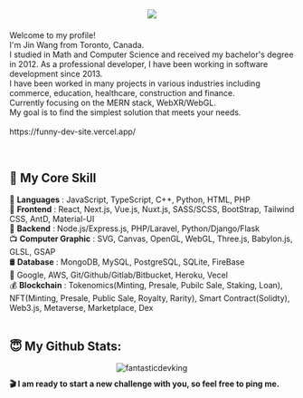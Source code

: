<h2 align="center">
  <p align="center">
    <a href="https://github.com/fantasticdevking"><img src="https://readme-typing-svg.herokuapp.com/?lines=Creative,%20Passionate%20and%20Efficient%20Engineer;&center=true&width=800"></a>
  </p>
</h2>
<p>
  <!--<img src="https://github.com/fantasticdevking/fantasticdevking/blob/main/thumbnail.png" alt="thumbnail" />-->
  <p>
    Welcome to my profile!<br>
    I'm Jin Wang from Toronto, Canada.<br>
    I studied in Math and Computer Science and received my bachelor's degree in 2012. As a professional developer, I have been working in software development since 2013.<br>
    I have been worked in many projects in various industries including commerce, education, healthcare, construction and finance.<br>
    Currently focusing on the MERN stack, WebXR/WebGL.<br>
    My goal is to find the simplest solution that meets your needs.<br><br>
    https://funny-dev-site.vercel.app/<br>
  </p>
</p>
<br>

## 🥇 <b>My Core Skill</b>
🔸 <b>Languages</b> : JavaScript, TypeScript, C++, Python, HTML, PHP<br>
🔸 <b>Frontend</b> : React, Next.js, Vue.js, Nuxt.js, SASS/SCSS, BootStrap, Tailwind CSS, AntD, Material-UI<br>
🔸 <b>Backend</b> : Node.js/Express.js, PHP/Laravel, Python/Django/Flask<br>
📺 <b>Computer Graphic</b> : SVG, Canvas, OpenGL, WebGL, Three.js, Babylon.js, GLSL, GSAP<br>
🛢 <b>Database</b> : MongoDB, MySQL, PostgreSQL, SQLite, FireBase<br>
🔸 Google, AWS, Git/Github/Gitlab/Bitbucket, Heroku, Vecel<br>
💰 <b>Blockchain</b> :
 Tokenomics(Minting, Presale, Pubilc Sale, Staking, Loan), NFT(Minting, Presale, Public Sale, Royalty, Rarity), Smart Contract(Solidty), Web3.js, Metaverse, Marketplace, Dex<br><br>
## 😇 My Github Stats:
<p align="center" style="margin-bottom: 10px;">
<img src="https://github-profile-trophy.vercel.app/?username=fantasticdevking&column=7&theme=onedark" alt="fantasticdevking" />
</p>
<b> 🎬 I am ready to start a new challenge with you, so feel free to ping me.</b>

